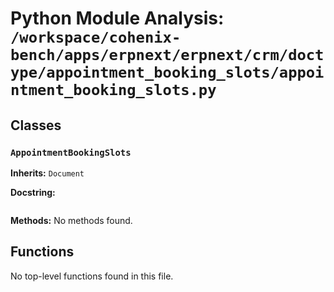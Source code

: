 # Python Module Analysis: `/workspace/cohenix-bench/apps/erpnext/erpnext/crm/doctype/appointment_booking_slots/appointment_booking_slots.py`

## Classes

### `AppointmentBookingSlots`
**Inherits:** `Document`


**Docstring:**
```

```

**Methods:**
No methods found.




## Functions

No top-level functions found in this file.
